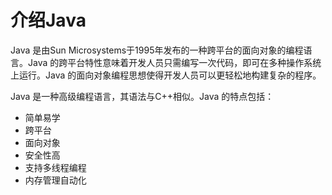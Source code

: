 # 介绍Java

Java 是由Sun Microsystems于1995年发布的一种跨平台的面向对象的编程语言。Java 的跨平台特性意味着开发人员只需编写一次代码，即可在多种操作系统上运行。Java 的面向对象编程思想使得开发人员可以更轻松地构建复杂的程序。

Java 是一种高级编程语言，其语法与C++相似。Java 的特点包括：

- 简单易学
- 跨平台
- 面向对象
- 安全性高
- 支持多线程编程
- 内存管理自动化
